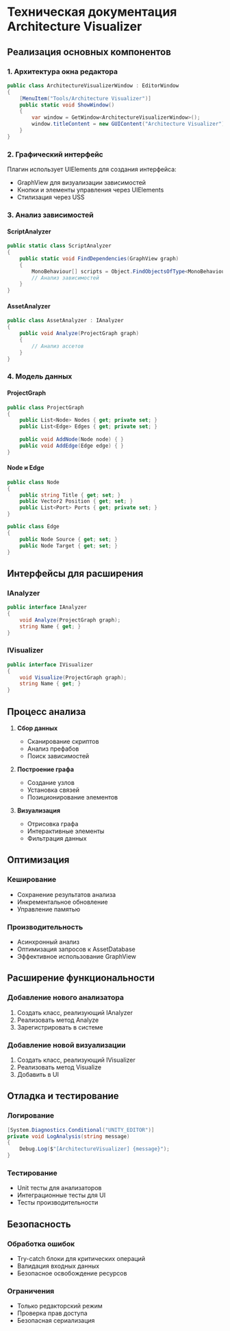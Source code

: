 # Техническая документация Architecture Visualizer

## Реализация основных компонентов

### 1. Архитектура окна редактора
```csharp
public class ArchitectureVisualizerWindow : EditorWindow
{
    [MenuItem("Tools/Architecture Visualizer")]
    public static void ShowWindow()
    {
        var window = GetWindow<ArchitectureVisualizerWindow>();
        window.titleContent = new GUIContent("Architecture Visualizer");
    }
}
```

### 2. Графический интерфейс
Плагин использует UIElements для создания интерфейса:
- GraphView для визуализации зависимостей
- Кнопки и элементы управления через UIElements
- Стилизация через USS

### 3. Анализ зависимостей
#### ScriptAnalyzer
```csharp
public static class ScriptAnalyzer
{
    public static void FindDependencies(GraphView graph)
    {
        MonoBehaviour[] scripts = Object.FindObjectsOfType<MonoBehaviour>();
        // Анализ зависимостей
    }
}
```

#### AssetAnalyzer
```csharp
public class AssetAnalyzer : IAnalyzer
{
    public void Analyze(ProjectGraph graph)
    {
        // Анализ ассетов
    }
}
```

### 4. Модель данных
#### ProjectGraph
```csharp
public class ProjectGraph
{
    public List<Node> Nodes { get; private set; }
    public List<Edge> Edges { get; private set; }
    
    public void AddNode(Node node) { }
    public void AddEdge(Edge edge) { }
}
```

#### Node и Edge
```csharp
public class Node
{
    public string Title { get; set; }
    public Vector2 Position { get; set; }
    public List<Port> Ports { get; private set; }
}

public class Edge
{
    public Node Source { get; set; }
    public Node Target { get; set; }
}
```

## Интерфейсы для расширения

### IAnalyzer
```csharp
public interface IAnalyzer
{
    void Analyze(ProjectGraph graph);
    string Name { get; }
}
```

### IVisualizer
```csharp
public interface IVisualizer
{
    void Visualize(ProjectGraph graph);
    string Name { get; }
}
```

## Процесс анализа

1. **Сбор данных**
   - Сканирование скриптов
   - Анализ префабов
   - Поиск зависимостей

2. **Построение графа**
   - Создание узлов
   - Установка связей
   - Позиционирование элементов

3. **Визуализация**
   - Отрисовка графа
   - Интерактивные элементы
   - Фильтрация данных

## Оптимизация

### Кеширование
- Сохранение результатов анализа
- Инкрементальное обновление
- Управление памятью

### Производительность
- Асинхронный анализ
- Оптимизация запросов к AssetDatabase
- Эффективное использование GraphView

## Расширение функциональности

### Добавление нового анализатора
1. Создать класс, реализующий IAnalyzer
2. Реализовать метод Analyze
3. Зарегистрировать в системе

### Добавление новой визуализации
1. Создать класс, реализующий IVisualizer
2. Реализовать метод Visualize
3. Добавить в UI

## Отладка и тестирование

### Логирование
```csharp
[System.Diagnostics.Conditional("UNITY_EDITOR")]
private void LogAnalysis(string message)
{
    Debug.Log($"[ArchitectureVisualizer] {message}");
}
```

### Тестирование
- Unit тесты для анализаторов
- Интеграционные тесты для UI
- Тесты производительности

## Безопасность

### Обработка ошибок
- Try-catch блоки для критических операций
- Валидация входных данных
- Безопасное освобождение ресурсов

### Ограничения
- Только редакторский режим
- Проверка прав доступа
- Безопасная сериализация 